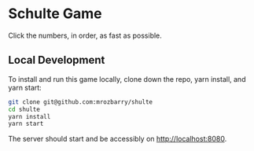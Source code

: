 # Schulte Game

Click the numbers, in order, as fast as possible.

## Local Development

To install and run this game locally, clone down the repo, yarn install, and yarn start:

```bash
git clone git@github.com:mrozbarry/shulte
cd shulte
yarn install
yarn start
```

The server should start and be accessibly on [http://localhost:8080](http://localhost:8080).
